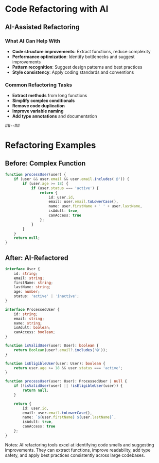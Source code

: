 <!-- .slide -->

# Code Refactoring with AI

## **AI-Assisted Refactoring**

### **What AI Can Help With**
- **Code structure improvements**: Extract functions, reduce complexity
- **Performance optimization**: Identify bottlenecks and suggest improvements
- **Pattern recognition**: Suggest design patterns and best practices
- **Style consistency**: Apply coding standards and conventions

### **Common Refactoring Tasks**
- **Extract methods** from long functions
- **Simplify complex conditionals**
- **Remove code duplication**
- **Improve variable naming**
- **Add type annotations** and documentation

##--##

<!-- .slide: class="with-code" -->

# Refactoring Examples

## **Before: Complex Function**
```typescript
function processUser(user) {
    if (user && user.email && user.email.includes('@')) {
        if (user.age >= 18) {
            if (user.status === 'active') {
                return {
                    id: user.id,
                    email: user.email.toLowerCase(),
                    name: user.firstName + ' ' + user.lastName,
                    isAdult: true,
                    canAccess: true
                };
            }
        }
    }
    return null;
}
```

## **After: AI-Refactored**
```typescript
interface User {
    id: string;
    email: string;
    firstName: string;
    lastName: string;
    age: number;
    status: 'active' | 'inactive';
}

interface ProcessedUser {
    id: string;
    email: string;
    name: string;
    isAdult: boolean;
    canAccess: boolean;
}

function isValidUser(user: User): boolean {
    return Boolean(user?.email?.includes('@'));
}

function isEligibleUser(user: User): boolean {
    return user.age >= 18 && user.status === 'active';
}

function processUser(user: User): ProcessedUser | null {
    if (!isValidUser(user) || !isEligibleUser(user)) {
        return null;
    }

    return {
        id: user.id,
        email: user.email.toLowerCase(),
        name: `${user.firstName} ${user.lastName}`,
        isAdult: true,
        canAccess: true
    };
}
```

Notes:
AI refactoring tools excel at identifying code smells and suggesting improvements. They can extract functions, improve readability, add type safety, and apply best practices consistently across large codebases.
